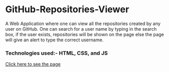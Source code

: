 # GitHub-Repositories-Viewer
A Web Application where one can view all the repositories created by any user on GitHub. One can search for a user name by typing in the search box, if the user exists, repositories will be shown on the page else the page will give an alert to type the correct username.
### Technologies used:- HTML, CSS, and JS

[Click here to see the page]()

